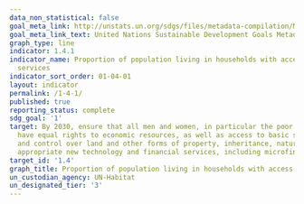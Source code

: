 ```yaml
---
data_non_statistical: false
goal_meta_link: http://unstats.un.org/sdgs/files/metadata-compilation/Metadata-Goal-1.pdf
goal_meta_link_text: United Nations Sustainable Development Goals Metadata (pdf 894kB)
graph_type: line
indicator: 1.4.1
indicator_name: Proportion of population living in households with access to basic
  services
indicator_sort_order: 01-04-01
layout: indicator
permalink: /1-4-1/
published: true
reporting_status: complete
sdg_goal: '1'
target: By 2030, ensure that all men and women, in particular the poor and the vulnerable,
  have equal rights to economic resources, as well as access to basic services, ownership
  and control over land and other forms of property, inheritance, natural resources,
  appropriate new technology and financial services, including microfinance.
target_id: '1.4'
graph_title: Proportion of population living in households with access to basic services
un_custodian_agency: UN-Habitat
un_designated_tier: '3'
---
```

